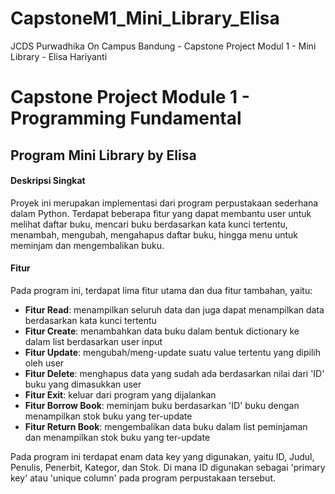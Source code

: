 # CapstoneM1_Mini_Library_Elisa
JCDS Purwadhika On Campus Bandung - Capstone Project Modul 1 - Mini Library - Elisa Hariyanti

# Capstone Project Module 1 - Programming Fundamental
## Program Mini Library by Elisa
#### Deskripsi Singkat
Proyek ini merupakan implementasi dari program perpustakaan sederhana dalam Python. Terdapat beberapa fitur yang dapat membantu user untuk melihat daftar buku, mencari buku berdasarkan kata kunci tertentu, menambah, mengubah, mengahapus daftar buku, hingga menu untuk meminjam dan mengembalikan buku.

#### Fitur
Pada program ini, terdapat lima fitur utama dan dua fitur tambahan, yaitu:
- **Fitur Read**: menampilkan seluruh data dan juga dapat menampilkan data berdasarkan kata kunci tertentu
- **Fitur Create**: menambahkan data buku dalam bentuk dictionary ke dalam list berdasarkan user input
- **Fitur Update**: mengubah/meng-update suatu value tertentu yang dipilih oleh user
- **Fitur Delete**: menghapus data yang sudah ada berdasarkan nilai dari 'ID' buku yang dimasukkan user
- **Fitur Exit**: keluar dari program yang dijalankan
- **Fitur Borrow Book**: meminjam buku berdasarkan 'ID' buku dengan menampilkan stok buku yang ter-update
- **Fitur Return Book**: mengembalikan data buku dalam list peminjaman dan menampilkan stok buku yang ter-update

Pada program ini terdapat enam data key yang digunakan, yaitu ID, Judul, Penulis, Penerbit, Kategor, dan Stok. Di mana ID digunakan sebagai 'primary key' atau 'unique column' pada program perpustakaan tersebut. 
